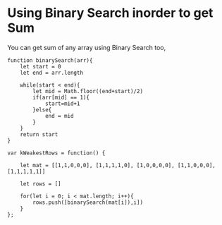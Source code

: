 # Using Binary Search inorder to get Sum

You can get sum of any array using Binary Search too,

```
function binarySearch(arr){
    let start = 0
    let end = arr.length

    while(start < end){
        let mid = Math.floor((end+start)/2)
        if(arr[mid] == 1){
            start=mid+1
        }else{
            end = mid
        }
    }
    return start
}

var kWeakestRows = function() {

    let mat = [[1,1,0,0,0], [1,1,1,1,0], [1,0,0,0,0], [1,1,0,0,0], [1,1,1,1,1]]
    
    let rows = []
    
    for(let i = 0; i < mat.length; i++){
        rows.push([binarySearch(mat[i]),i])
    }
};
```
